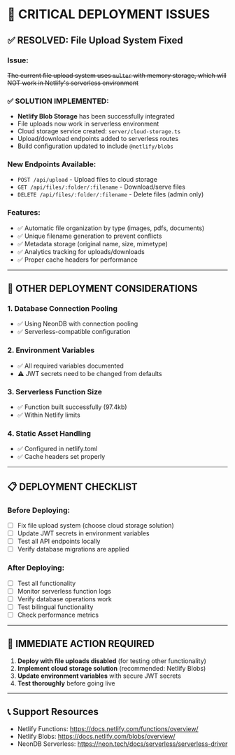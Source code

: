 # 🚨 CRITICAL DEPLOYMENT ISSUES

## ✅ **RESOLVED: File Upload System Fixed**

### **Issue:**
~~The current file upload system uses `multer` with memory storage, which will NOT work in Netlify's serverless environment~~

### **✅ SOLUTION IMPLEMENTED:**
- **Netlify Blob Storage** has been successfully integrated
- File uploads now work in serverless environment
- Cloud storage service created: `server/cloud-storage.ts`
- Upload/download endpoints added to serverless routes
- Build configuration updated to include `@netlify/blobs`

### **New Endpoints Available:**
- `POST /api/upload` - Upload files to cloud storage
- `GET /api/files/:folder/:filename` - Download/serve files
- `DELETE /api/files/:folder/:filename` - Delete files (admin only)

### **Features:**
- ✅ Automatic file organization by type (images, pdfs, documents)
- ✅ Unique filename generation to prevent conflicts
- ✅ Metadata storage (original name, size, mimetype)
- ✅ Analytics tracking for uploads/downloads
- ✅ Proper cache headers for performance

---

## 🔧 **OTHER DEPLOYMENT CONSIDERATIONS**

### **1. Database Connection Pooling**
- ✅ Using NeonDB with connection pooling
- ✅ Serverless-compatible configuration

### **2. Environment Variables**
- ✅ All required variables documented
- ⚠️ JWT secrets need to be changed from defaults

### **3. Serverless Function Size**
- ✅ Function built successfully (97.4kb)
- ✅ Within Netlify limits

### **4. Static Asset Handling**
- ✅ Configured in netlify.toml
- ✅ Cache headers set properly

---

## 📋 **DEPLOYMENT CHECKLIST**

### **Before Deploying:**
- [ ] Fix file upload system (choose cloud storage solution)
- [ ] Update JWT secrets in environment variables
- [ ] Test all API endpoints locally
- [ ] Verify database migrations are applied

### **After Deploying:**
- [ ] Test all functionality
- [ ] Monitor serverless function logs
- [ ] Verify database operations work
- [ ] Test bilingual functionality
- [ ] Check performance metrics

---

## 🚀 **IMMEDIATE ACTION REQUIRED**

1. **Deploy with file uploads disabled** (for testing other functionality)
2. **Implement cloud storage solution** (recommended: Netlify Blobs)
3. **Update environment variables** with secure JWT secrets
4. **Test thoroughly** before going live

---

## 📞 **Support Resources**

- Netlify Functions: https://docs.netlify.com/functions/overview/
- Netlify Blobs: https://docs.netlify.com/blobs/overview/
- NeonDB Serverless: https://neon.tech/docs/serverless/serverless-driver